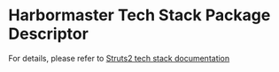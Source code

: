 # Harbormaster Tech Stack Package Descriptor

For details, please refer to [Struts2 tech stack documentation](https://harbormaster.ai/struts2-tech-stack/)
